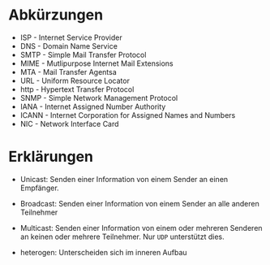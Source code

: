 # Abkürzungen

- ISP   - Internet Service Provider
- DNS   - Domain Name Service
- SMTP  - Simple Mail Transfer Protocol
- MIME  - Mutlipurpose Internet Mail Extensions 
- MTA   - Mail Transfer Agentsa
- URL   - Uniform Resource Locator
- http  - Hypertext Transfer Protocol
- SNMP  - Simple Network Management Protocol 
- IANA  - Internet Assigned Number Authority
- ICANN - Internet Corporation for Assigned Names and Numbers 
- NIC   - Network Interface Card


# Erklärungen

- Unicast: Senden einer Information von einem Sender an einen Empfänger. 
- Broadcast: Senden einer Information von einem Sender an alle anderen Teilnehmer
- Multicast: Senden einer Information von einem oder mehreren Senderen an keinen oder mehrere Teilnehmer. Nur `UDP` unterstützt dies. 

- heterogen: Unterscheiden sich im inneren Aufbau